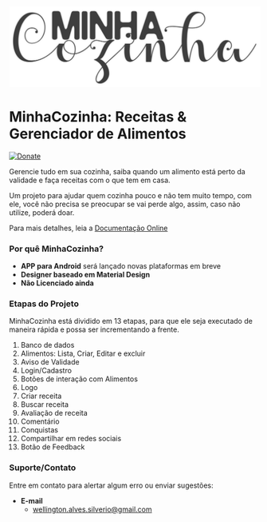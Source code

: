 ![MinhaCozinha Logo](https://raw.githubusercontent.com/wellingtonsilverio/MinhaCozinha/master/others/logo.png)


# MinhaCozinha: Receitas & Gerenciador de Alimentos #

[![Donate](https://img.shields.io/badge/Donate-PayPal-green.svg)]()

Gerencie tudo em sua cozinha, saiba quando um alimento está perto da validade e faça receitas com o que tem em casa.

Um projeto para ajudar quem cozinha pouco e não tem muito tempo, com ele, você não precisa se preocupar se vai perde algo, assim, caso não utilize, poderá doar.

Para mais detalhes, leia a [Documentação Online](http://wellingtonsilverio.github.io/)

### Por quê MinhaCozinha? ###
 - **APP para Android** será lançado novas plataformas em breve
 - **Designer baseado em Material Design** 
 - **Não Licenciado ainda**

### Etapas do Projeto ###
MinhaCozinha está dividido em 13 etapas, para que ele seja executado de maneira rápida e possa ser incrementando a frente.

 1. Banco de dados
 2. Alimentos: Lista, Criar, Editar e excluir
 3. Aviso de Validade
 4. Login/Cadastro
 5. Botões de interação com Alimentos
 6. Logo
 7. Criar receita
 8. Buscar receita
 9. Avaliação de receita
 10. Comentário
 11. Conquistas
 12. Compartilhar em redes sociais
 13. Botão de Feedback

### Suporte/Contato ###
Entre em contato para alertar algum erro ou enviar sugestões:

- **E-mail**
  - wellington.alves.silverio@gmail.com
